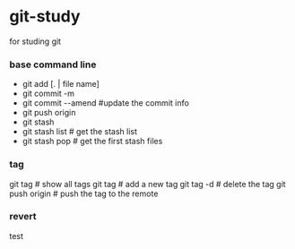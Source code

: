 # git-study
for studing git

### base command line
- git add [. | file name]
- git commit -m <info>
- git commit --amend #update the commit info
- git push origin <branch name>
- git stash
- git stash list # get the stash list
- git stash pop # get the first stash files

### tag
git tag # show all tags
git tag <tag name> # add a new tag
git tag -d <tag name> # delete the tag
git push origin <tag name> # push the tag to the remote

### revert
test